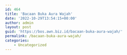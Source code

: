 ```yaml
---
id: 464
title: 'Bacaan Buka Aura Wajah'
date: '2022-10-29T13:54:15+00:00'
author: admin
layout: post
guid: 'https://bos.awn.biz.id/bacaan-buka-aura-wajah/'
permalink: /bacaan-buka-aura-wajah/
categories:
    - Uncategorized
---
```


